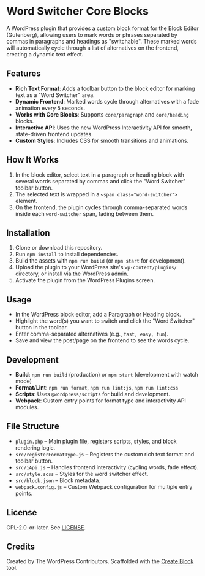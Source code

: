# Word Switcher Core Blocks

A WordPress plugin that provides a custom block format for the Block Editor (Gutenberg), allowing users to mark words or phrases separated by commas in paragraphs and headings as "switchable". These marked words will automatically cycle through a list of alternatives on the frontend, creating a dynamic text effect.

## Features

- **Rich Text Format**: Adds a toolbar button to the block editor for marking text as a "Word Switcher" area.
- **Dynamic Frontend**: Marked words cycle through alternatives with a fade animation every 5 seconds.
- **Works with Core Blocks**: Supports `core/paragraph` and `core/heading` blocks.
- **Interactive API**: Uses the new WordPress Interactivity API for smooth, state-driven frontend updates.
- **Custom Styles**: Includes CSS for smooth transitions and animations.

## How It Works

1. In the block editor, select text in a paragraph or heading block with several words separated by commas and click the "Word Switcher" toolbar button.
2. The selected text is wrapped in a `<span class="word-switcher">` element.
3. On the frontend, the plugin cycles through comma-separated words inside each `word-switcher` span, fading between them.

## Installation

1. Clone or download this repository.
2. Run `npm install` to install dependencies.
3. Build the assets with `npm run build` (or `npm start` for development).
4. Upload the plugin to your WordPress site's `wp-content/plugins/` directory, or install via the WordPress admin.
5. Activate the plugin from the WordPress Plugins screen.

## Usage

- In the WordPress block editor, add a Paragraph or Heading block.
- Highlight the word(s) you want to switch and click the "Word Switcher" button in the toolbar.
- Enter comma-separated alternatives (e.g., `fast, easy, fun`).
- Save and view the post/page on the frontend to see the words cycle.

## Development

- **Build**: `npm run build` (production) or `npm start` (development with watch mode)
- **Format/Lint**: `npm run format`, `npm run lint:js`, `npm run lint:css`
- **Scripts**: Uses `@wordpress/scripts` for build and development.
- **Webpack**: Custom entry points for format type and interactivity API modules.

## File Structure

- `plugin.php` – Main plugin file, registers scripts, styles, and block rendering logic.
- `src/registerFormatType.js` – Registers the custom rich text format and toolbar button.
- `src/iApi.js` – Handles frontend interactivity (cycling words, fade effect).
- `src/style.scss` – Styles for the word switcher effect.
- `src/block.json` – Block metadata.
- `webpack.config.js` – Custom Webpack configuration for multiple entry points.

## License

GPL-2.0-or-later. See [LICENSE](https://www.gnu.org/licenses/gpl-2.0.html).

## Credits

Created by The WordPress Contributors. Scaffolded with the [Create Block](https://developer.wordpress.org/block-editor/reference-guides/packages/packages-create-block/) tool. 